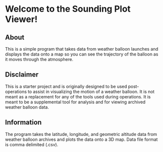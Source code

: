 # Welcome to the Sounding Plot Viewer!

## About
This is a simple program that takes data from weather balloon launches and displays the data onto a map so you can see the trajectory of the balloon as it moves through the atmosphere.

## Disclaimer
This is a starter project and is originally designed to be used post-operations to assist in visualizing the motion of a weather balloon. It is not meant as a replacement for any of the tools used during operations. It is meant to be a supplemental tool for analysis and for viewing archived weather balloon data.

## Information
The program takes the latitude, longitude, and geometric altitude data from weather balloon archives and plots the data onto a 3D map. Data file format is comma delimited (.csv).